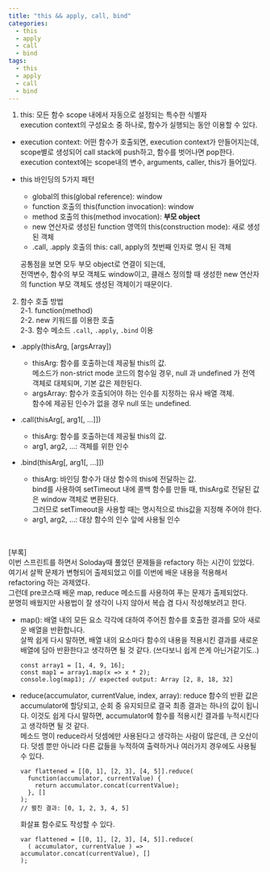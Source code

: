 ```yaml
---
title: "this && apply, call, bind"
categories:
  - this
  - apply
  - call
  - bind
tags:
  - this
  - apply
  - call
  - bind
---
```


1. this: 모든 함수 scope 내에서 자동으로 설정되는 특수한 식별자  
  execution context의 구성요소 중 하나로, 함수가 실행되는 동안 이용할 수 있다.  

  - execution context: 어떤 함수가 호출되면, execution context가 만들어지는데, scope별로 생성되어 call stack에 push하고, 함수를 벗어나면 pop한다.  
  execution context에는 scope내의 변수, arguments, caller, this가 들어있다.  

  - this 바인딩의 5가지 패턴  
    + global의 this(global reference): window  
    + function 호출의 this(function invocation): window  
    + method 호출의 this(method invocation): **부모 object**  
    + new 연산자로 생성된 function 영역의 this(construction mode): 새로 생성된 객체  
    + .call, .apply 호출의 this: call, apply의 첫번째 인자로 명시 된 객체  
 
    공통점을 보면 모두 부모 object로 연결이 되는데,  
    전역변수, 함수의 부모 객체도 window이고, 클래스 정의할 때 생성한 new 연산자의 function 부모 객체도 생성된 객체이기 때문이다.

2. 함수 호출 방법  
  2-1. function(method)  
  2-2. new 키워드를 이용한 호출  
  2-3. 함수 메소드 `.call`, `.apply`, `.bind` 이용
  
- .apply(thisArg, [argsArray])  
  + thisArg: 함수를 호출하는데 제공될 this의 값.  
  메소드가 non-strict mode 코드의 함수일 경우, null 과 undefined 가 전역 객체로 대체되며, 기본 값은 제한된다.  
  + argsArray: 함수가 호출되어야 하는 인수를 지정하는 유사 배열 객체.  
  함수에 제공된 인수가 없을 경우 null 또는 undefined.  

- .call(thisArg[, arg1[, ...]])  
  + thisArg: 함수를 호출하는데 제공될 this의 값.  
  + arg1, arg2, ...: 객체를 위한 인수  
  
- .bind(thisArg[, arg1[, ...]])  
  + thisArg: 바인딩 함수가 대상 함수의 this에 전달하는 값.  
  bind를 사용하여 setTimeout 내에 콜백 함수를 만들 때, thisArg로 전달된 값은 window 객체로 변환된다.  
  그러므로 setTimeout을 사용할 때는 명시적으로 this값을 지정해 주어야 한다.
  + arg1, arg2, ...: 대상 함수의 인수 앞에 사용될 인수  
<br>

[부록]  
이번 스프린트를 하면서 Soloday때 풀었던 문제들을 refactory 하는 시간이 있었다.  
여기서 살짝 문제가 변형되어 출제되었고 이를 이번에 배운 내용을 적용해서 refactoring 하는 과제였다.  
그런데 pre코스때 배운 map, reduce 메소드를 사용하여 푸는 문제가 출제되었다.  
분명히 배웠지만 사용법이 잘 생각이 나지 않아서 복습 겸 다시 작성해보려고 한다.  

- map(): 배열 내의 모든 요소 각각에 대하여 주어진 함수를 호출한 결과를 모아 새로운 배열을 반환합니다.  
살짝 쉽게 다시 말하면, 배열 내의 요소마다 함수의 내용을 적용시킨 결과를 새로운 배열에 담아 반환한다고 생각하면 될 것 같다. (쓰다보니 쉽게 쓴게 아닌거같기도..)  

  ```
  const array1 = [1, 4, 9, 16];
  const map1 = array1.map(x => x * 2);
  console.log(map1); // expected output: Array [2, 8, 18, 32]
  ```

- reduce(accumulator, currentValue, index, array): reduce 함수의 반환 값은 accumulator에 할당되고, 순회 중 유지되므로 결국 최종 결과는 하나의 값이 됩니다.
이것도 쉽게 다시 말하면, accumulator에 함수를 적용시킨 결과를 누적시킨다고 생각하면 될 것 같다.  
메소드 명이 reduce라서 덧셈에만 사용된다고 생각하는 사람이 많은데, 큰 오산이다. 덧셈 뿐만 아니라 다른 값들을 누적하여 출력하거나 여러가지 경우에도 사용될 수 있다.  

  ```
  var flattened = [[0, 1], [2, 3], [4, 5]].reduce(
    function(accumulator, currentValue) {
      return accumulator.concat(currentValue);
    }, []
  );
  // 펼친 결과: [0, 1, 2, 3, 4, 5]
  ```

  화살표 함수로도 작성할 수 있다.  

  ```
  var flattened = [[0, 1], [2, 3], [4, 5]].reduce(
    ( accumulator, currentValue ) => accumulator.concat(currentValue), []
  );
  ```
